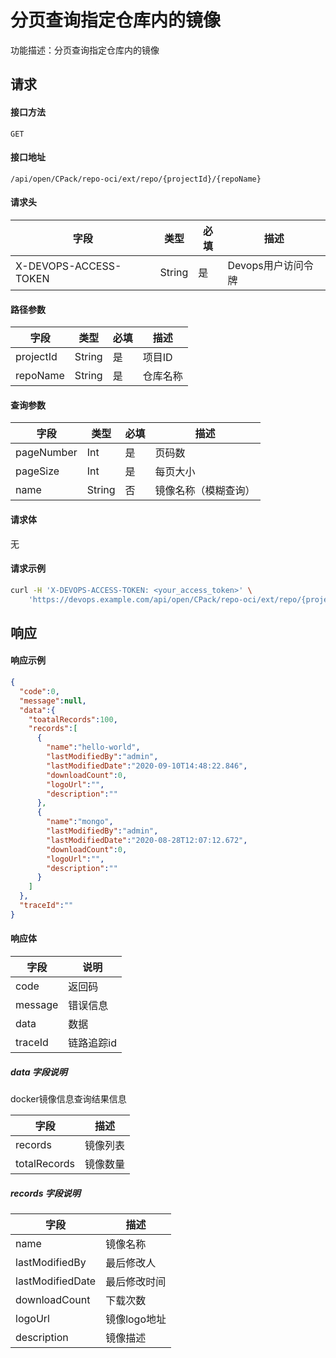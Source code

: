 # 分页查询指定仓库内的镜像
功能描述：分页查询指定仓库内的镜像



## 请求

#### 接口方法

`GET`

#### 接口地址

`/api/open/CPack/repo-oci/ext/repo/{projectId}/{repoName}`

#### 请求头

| 字段                  | 类型   | 必填 | 描述               |
| --------------------- | ------ | ---- | ------------------ |
| X-DEVOPS-ACCESS-TOKEN | String | 是   | Devops用户访问令牌 |

#### 路径参数

| 字段      | 类型   | 必填 | 描述     |
| --------- | ------ | ---- | -------- |
| projectId | String | 是   | 项目ID   |
| repoName  | String | 是   | 仓库名称 |

#### 查询参数

| 字段       | 类型   | 必填 | 描述                 |
| ---------- | ------ | ---- | -------------------- |
| pageNumber | Int    | 是   | 页码数               |
| pageSize   | Int    | 是   | 每页大小             |
| name       | String | 否   | 镜像名称（模糊查询） |

#### 请求体

无

#### 请求示例

```bash
curl -H 'X-DEVOPS-ACCESS-TOKEN: <your_access_token>' \
    'https://devops.example.com/api/open/CPack/repo-oci/ext/repo/{projectId}/{repoName}?pageNumber=1&pageSize=20&name=centos'
```



## 响应

#### 响应示例

```json
{
  "code":0,
  "message":null,
  "data":{
    "toatalRecords":100,
    "records":[
      {
        "name":"hello-world",
        "lastModifiedBy":"admin",
        "lastModifiedDate":"2020-09-10T14:48:22.846",
        "downloadCount":0,
        "logoUrl":"",
        "description":""
      },
      {
        "name":"mongo",
        "lastModifiedBy":"admin",
        "lastModifiedDate":"2020-08-28T12:07:12.672",
        "downloadCount":0,
        "logoUrl":"",
        "description":""
      }
    ]
  },
  "traceId":""
}
```

#### 响应体

| 字段      | 说明     |
|---------|--------|
| code    | 返回码    |
| message | 错误信息   |
| data    | 数据     |
| traceId | 链路追踪id |

##### data 字段说明

docker镜像信息查询结果信息

| 字段           | 描述     |
|--------------|--------|
| records      | 镜像列表   |
| totalRecords | 镜像数量   |

##### records 字段说明

| 字段               | 描述       |
|------------------|----------|
| name             | 镜像名称     |
| lastModifiedBy   | 最后修改人    |
| lastModifiedDate | 最后修改时间   |
| downloadCount    | 下载次数     |
| logoUrl          | 镜像logo地址 |
| description      | 镜像描述     |
